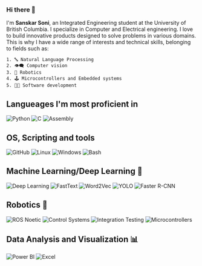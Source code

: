 ### Hi there 👋

I'm **Sanskar Soni**, an Integrated Engineering student at the University of British Columbia. I specialize in Computer and Electrical engineering. I love to build innovative products designed to solve problems in various domains. This is why I have a wide range of interests and technical skills, belonging to fields such as:

    1. 🔤 Natural Language Processing
    2. 👁️‍🗨️ Computer vision
    3. 🤖 Robotics
    4. 🕹️ Microcontrollers and Embedded systems
    5. 👨‍💻 Software development

## Langueages I'm most proficient in
![Python](https://img.shields.io/badge/-Python-3776AB?logo=python&logoColor=white&style=flat)
![C](https://img.shields.io/badge/-C-A8B9CC?logo=c&logoColor=white&style=flat)
![Assembly](https://img.shields.io/badge/-Assembly-735cdd?style=flat)

## OS, Scripting and tools
![GitHub](https://img.shields.io/badge/-GitHub-181717?logo=github&logoColor=white&style=flat)
![Linux](https://img.shields.io/badge/Linux-FCC624?style=for-the-badge&logo=linux&logoColor=black)
![Windows](https://img.shields.io/badge/Windows-0078D6?style=for-the-badge&logo=windows&logoColor=white)
![Bash](https://img.shields.io/badge/Bash-4EAA25?style=for-the-badge&logo=gnu-bash&logoColor=white)

## Machine Learning/Deep Learning 🧠

![Deep Learning](https://img.shields.io/badge/-Deep%20Learning-566be8?style=flat)
![FastText](https://img.shields.io/badge/-FastText-07d5c0?style=flat)
![Word2Vec](https://img.shields.io/badge/-Word2Vec-brightgreen?style=flat)
![YOLO](https://img.shields.io/badge/-YOLO-yellow?style=flat)
![Faster R-CNN](https://img.shields.io/badge/-Faster%20R--CNN-9cf?style=flat)

## Robotics 🤖

![ROS Noetic](https://img.shields.io/badge/-ROS%20Noetic-22314e?style=flat)
![Control Systems](https://img.shields.io/badge/Control%20Systems-4285F4?style=for-the-badge&logo=icloud&logoColor=white)
![Integration Testing](https://img.shields.io/badge/Robotics%20Integration%20and%20Testing-00aba9?style=for-the-badge&logo=testing-library&logoColor=white)
![Microcontrollers](https://img.shields.io/badge/-Microcontrollers-004883?style=flat)

## Data Analysis and Visualization 📊
![Power BI](https://img.shields.io/badge/-Power%20BI-F2C811?logo=Power-BI&logoColor=black&style=flat)
![Excel](https://img.shields.io/badge/-Excel-217346?logo=microsoft-excel&logoColor=white&style=flat)


